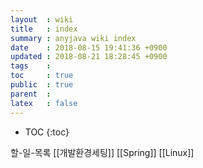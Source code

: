 ```yaml
---
layout  : wiki
title   : index
summary : anyjava wiki index 
date    : 2018-08-15 19:41:36 +0900
updated : 2018-08-21 18:28:45 +0900
tags    :
toc     : true
public  : true
parent  :
latex   : false
---
```

* TOC
{:toc}

할-일-목록
[[개발환경세팅]]
[[Spring]]
[[Linux]]

